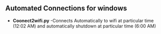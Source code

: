 ## Automated Connections for windows

- **Coonect2wifi.py**
         -Connects Automatically to wifi at particular time (12:02 AM) and automatically shutdown at particular time (6:00 AM)
